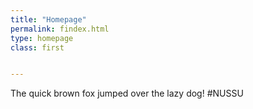 ```yaml
---
title: "Homepage"
permalink: findex.html
type: homepage
class: first


---
```


The quick brown fox jumped over the lazy dog! #NUSSU
